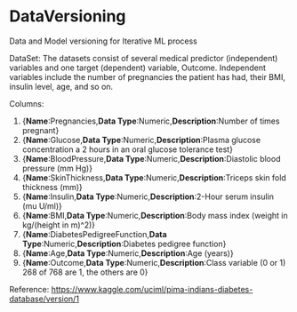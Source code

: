 # DataVersioning
Data and Model versioning for Iterative ML process

DataSet:
The datasets consist of several medical predictor (independent) variables and one target (dependent) variable, Outcome. Independent variables include the number of pregnancies the patient has had, their BMI, insulin level, age, and so on.

Columns:
1) {**Name**:Pregnancies,**Data Type**:Numeric,**Description**:Number of times pregnant}
2) {**Name**:Glucose,**Data Type**:Numeric,**Description**:Plasma glucose concentration a 2 hours in an oral glucose tolerance test}
3) {**Name**:BloodPressure,**Data Type**:Numeric,**Description**:Diastolic blood pressure (mm Hg)}
4) {**Name**:SkinThickness,**Data Type**:Numeric,**Description**:Triceps skin fold thickness (mm)}
5) {**Name**:Insulin,**Data Type**:Numeric,**Description**:2-Hour serum insulin (mu U/ml)}
6) {**Name**:BMI,**Data Type**:Numeric,**Description**:Body mass index (weight in kg/(height in m)^2)}
7) {**Name**:DiabetesPedigreeFunction,**Data Type**:Numeric,**Description**:Diabetes pedigree function}
8) {**Name**:Age,**Data Type**:Numeric,**Description**:Age (years)}
9) {**Name**:Outcome,**Data Type**:Numeric,**Description**:Class variable (0 or 1) 268 of 768 are 1, the others are 0}

Reference: https://www.kaggle.com/uciml/pima-indians-diabetes-database/version/1

